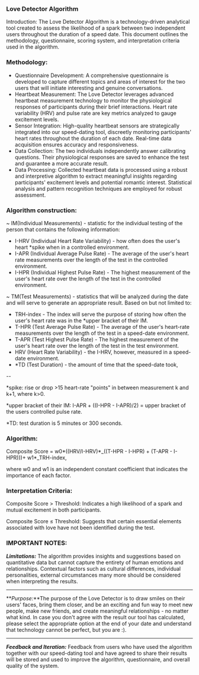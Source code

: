 ### Love Detector Algorithm

Introduction: The Love Detector Algorithm is a technology-driven analytical tool created to assess the likelihood of a spark between two independent users throughout the duration of a speed date. This document outlines the methodology, questionnaire, scoring system, and interpretation criteria used in the algorithm.

### Methodology:

- Questionnaire Development: A comprehensive questionnaire is developed to capture different topics and areas of interest for the two users that will initiate interesting and genuine conversations.
- Heartbeat Measurement: The Love Detector leverages advanced heartbeat measurement technology to monitor the physiological responses of participants during their brief interactions. Heart rate variability (HRV) and pulse rate are key metrics analyzed to gauge excitement levels.
- Sensor Integration: High-quality heartbeat sensors are strategically integrated into our speed-dating tool, discreetly monitoring participants' heart rates throughout the duration of each date. Real-time data acquisition ensures accuracy and responsiveness.
- Data Collection: The two individuals independently answer calibrating questions. Their physiological responses are saved to enhance the test and guarantee a more accurate result.
- Data Processing: Collected heartbeat data is processed using a robust and interpretive algorithm to extract meaningful insights regarding participants' excitement levels and potential romantic interest. Statistical analysis and pattern recognition techniques are employed for robust assessment.

### **Algorithm construction:**

\~ IM(Individual Measurements) - statistic for the individual testing of the person that contains the following information:

- I-HRV (Individual Heart Rate Variability) - how often does the user's heart \*spike when in a controlled environment.
- I-APR (Individual Average Pulse Rate) - The average of the user's heart rate measurements over the length of the test in the controlled environment.
- I-HPR (Individual Highest Pulse Rate) - The highest measurement of the user's heart rate over the length of the test in the controlled environment.

\~ TM(Test Measurements) - statistics that will be analyzed during the date and will serve to generate an appropriate result. Based on but not limited to:

- TRH-index - The index will serve the purpose of storing how often the user's heart rate was in the \*upper bracket of their IM.
- T-HPR (Test Average Pulse Rate) - The average of the user's heart-rate measurements over the length of the test in a speed-date environment.
- T-APR (Test Highest Pulse Rate) - The highest measurement of the user's heart rate over the length of the test in the test environment.
- HRV (Heart Rate Variability) - the I-HRV, however, measured in a speed-date environment.
- \*TD (Test Duration) - the amount of time that the speed-date took,

\--

\*spike: rise or drop \>15 heart-rate "points" in between measurement k and k+1, where k\>0.

\*upper bracket of their IM: I-APR + ((I-HPR - I-APR)/2) = upper bracket of the users controlled pulse rate.

\*TD: test duration is 5 minutes or 300 seconds.

### **Algorithm:**

Composite Score = w0\*((HRV/I-HRV)\*\_((T-HPR - I-HPR) + (T-APR - I-HPR)))+ w1\*\_TRH-index,

where w0 and w1 is an independent constant coefficient that indicates the importance of each factor.

### **Interpretation Criteria:**

Composite Score > Threshold: Indicates a high likelihood of a spark and mutual excitement in both participants. 

Composite Score ≤ Threshold: Suggests that certain essential elements associated with love have not been identified during the test.

### IMPORTANT NOTES:

**_Limitations:_** The algorithm provides insights and suggestions based on quantitative data but cannot capture the entirety of human emotions and relationships. Contextual factors such as cultural differences, individual personalities, external circumstances many more should be considered when interpreting the results.

---

**_Purpose:_**The purpose of the Love Detector is to draw smiles on their users' faces, bring them closer, and be an exciting and fun way to meet new people, make new friends, and create meaningful relationships - no matter what kind. In case you don't agree with the result our tool has calculated, please select the appropriate option at the end of your date and understand that technology cannot be perfect, but you are :).

---

**_Feedback and Iteration:_** Feedback from users who have used the algorithm together with our speed-dating tool and have agreed to share their results will be stored and used to improve the algorithm, questionnaire, and overall quality of the system.